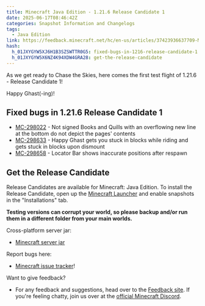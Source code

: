 ```yaml
---
title: Minecraft Java Edition - 1.21.6 Release Candidate 1
date: 2025-06-17T08:46:42Z
categories: Snapshot Information and Changelogs
tags:
  - Java Edition
link: https://feedback.minecraft.net/hc/en-us/articles/37423936637709-Minecraft-Java-Edition-1-21-6-Release-Candidate-1
hash:
  h_01JXYGYW5XJ6H1B3SZSWTTR0G5: fixed-bugs-in-1216-release-candidate-1
  h_01JXYGYW5X6NZ4K94XDW4GRA28: get-the-release-candidate
---
```


As we get ready to Chase the Skies, here comes the first test flight of 1.21.6 - Release Candidate 1!

Happy Ghast(-ing)!

## Fixed bugs in 1.21.6 Release Candidate 1

- [MC-298022](https://bugs.mojang.com/browse/MC-298022) - Not signed Books and Quills with an overflowing new line at the bottom do not depict the pages' contents
- [MC-298633](https://bugs.mojang.com/browse/MC-298633) - Happy Ghast gets you stuck in blocks while riding and gets stuck in blocks upon dismount
- [MC-298658](https://bugs.mojang.com/browse/MC-298658) - Locator Bar shows inaccurate positions after respawn

## Get the Release Candidate

Release Candidates are available for Minecraft: Java Edition. To install the Release Candidate, open up the [Minecraft Launcher](https://www.minecraft.net/content/minecraft-net/language-masters/download) and enable snapshots in the "Installations" tab.

**Testing versions can corrupt your world, so please backup and/or run them in a different folder from your main worlds.**

Cross-platform server jar:

- [Minecraft server jar](https://piston-data.mojang.com/v1/objects/2794c776ee51c3f3bd6b111ecfe5926b4f49df19/server.jar)

Report bugs here:

- [Minecraft issue tracker](https://bugs.mojang.com/projects/MC/summary)!

Want to give feedback?

- For any feedback and suggestions, head over to the [Feedback site](https://feedback.minecraft.net/). If you're feeling chatty, join us over at the [official Minecraft Discord](https://discordapp.com/invite/minecraft).
